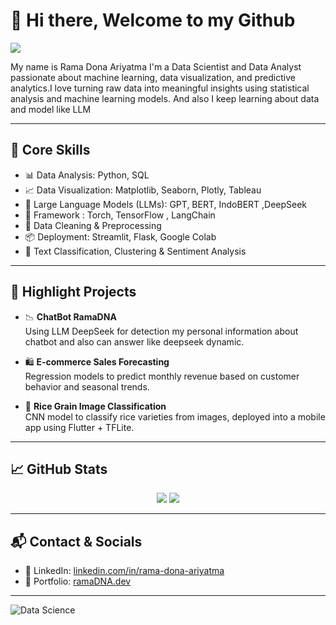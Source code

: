 # 👋 Hi there, Welcome to my Github

<img src="https://readme-typing-svg.herokuapp.com/?lines=Data+Scientist+%7C+Data+Analyst+%7C+Machine+Learning+Enthusiast&center=true&width=700&height=45" />

My name is Rama Dona Ariyatma I'm a Data Scientist and Data Analyst passionate about machine learning, data visualization, and predictive analytics.I love turning raw data into meaningful insights using statistical analysis and machine learning models. And also I keep learning about data and model like LLM

---

## 🚀 Core Skills

- 📊 Data Analysis: Python, SQL
- 📈 Data Visualization: Matplotlib, Seaborn, Plotly, Tableau  
- 🤖 Large Language Models (LLMs): GPT, BERT, IndoBERT ,DeepSeek
- 🤖 Framework : Torch, TensorFlow , LangChain
- 🧹 Data Cleaning & Preprocessing  
- 📦 Deployment: Streamlit, Flask, Google Colab
- 🧾 Text Classification, Clustering & Sentiment Analysis 

---

## 📌 Highlight Projects

- 📉 **ChatBot RamaDNA**  
  Using LLM DeepSeek for detection my personal information about chatbot and also can answer like deepseek dynamic.

- 🛍️ **E-commerce Sales Forecasting**  
  Regression models to predict monthly revenue based on customer behavior and seasonal trends.

- 🌾 **Rice Grain Image Classification**  
  CNN model to classify rice varieties from images, deployed into a mobile app using Flutter + TFLite.


---

## 📈 GitHub Stats

<p align="center">
  <img src="https://github-readme-stats.vercel.app/api?username=RamaDNA&show_icons=true&theme=radical" />
  <img src="https://github-readme-stats.vercel.app/api/top-langs/?username=RamaDNA&layout=compact&theme=radical" />
</p>

---

## 📬 Contact & Socials

- 💼 LinkedIn: [linkedin.com/in/rama-dona-ariyatma](www.linkedin.com/in/rama-dona-ariyatma-690141277)
- 📁 Portfolio: [ramaDNA.dev](https://ramadna.github.io/rma-portfolio.github.io/)

---

![Data Science](https://media.giphy.com/media/qgQUggAC3Pfv687qPC/giphy.gif)
